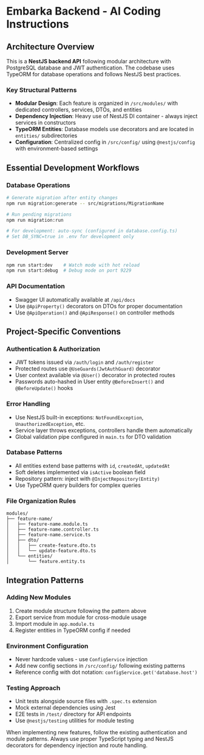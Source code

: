 # Embarka Backend - AI Coding Instructions

## Architecture Overview

This is a **NestJS backend API** following modular architecture with PostgreSQL database and JWT authentication. The codebase uses TypeORM for database operations and follows NestJS best practices.

### Key Structural Patterns

- **Modular Design**: Each feature is organized in `/src/modules/` with dedicated controllers, services, DTOs, and entities
- **Dependency Injection**: Heavy use of NestJS DI container - always inject services in constructors
- **TypeORM Entities**: Database models use decorators and are located in `entities/` subdirectories
- **Configuration**: Centralized config in `/src/config/` using `@nestjs/config` with environment-based settings

## Essential Development Workflows

### Database Operations
```bash
# Generate migration after entity changes
npm run migration:generate -- src/migrations/MigrationName

# Run pending migrations
npm run migration:run

# For development: auto-sync (configured in database.config.ts)
# Set DB_SYNC=true in .env for development only
```

### Development Server
```bash
npm run start:dev    # Watch mode with hot reload
npm run start:debug  # Debug mode on port 9229
```

### API Documentation
- Swagger UI automatically available at `/api/docs`
- Use `@ApiProperty()` decorators on DTOs for proper documentation
- Use `@ApiOperation()` and `@ApiResponse()` on controller methods

## Project-Specific Conventions

### Authentication & Authorization
- JWT tokens issued via `/auth/login` and `/auth/register`
- Protected routes use `@UseGuards(JwtAuthGuard)` decorator
- User context available via `@User()` decorator in protected routes
- Passwords auto-hashed in User entity `@BeforeInsert()` and `@BeforeUpdate()` hooks

### Error Handling
- Use NestJS built-in exceptions: `NotFoundException`, `UnauthorizedException`, etc.
- Service layer throws exceptions, controllers handle them automatically
- Global validation pipe configured in `main.ts` for DTO validation

### Database Patterns
- All entities extend base patterns with `id`, `createdAt`, `updatedAt`
- Soft deletes implemented via `isActive` boolean field
- Repository pattern: inject with `@InjectRepository(Entity)`
- Use TypeORM query builders for complex queries

### File Organization Rules
```
modules/
├── feature-name/
│   ├── feature-name.module.ts
│   ├── feature-name.controller.ts
│   ├── feature-name.service.ts
│   ├── dto/
│   │   ├── create-feature.dto.ts
│   │   └── update-feature.dto.ts
│   └── entities/
│       └── feature.entity.ts
```

## Integration Patterns

### Adding New Modules
1. Create module structure following the pattern above
2. Export service from module for cross-module usage
3. Import module in `app.module.ts`
4. Register entities in TypeORM config if needed

### Environment Configuration
- Never hardcode values - use `ConfigService` injection
- Add new config sections in `/src/config/` following existing patterns
- Reference config with dot notation: `configService.get('database.host')`

### Testing Approach
- Unit tests alongside source files with `.spec.ts` extension
- Mock external dependencies using Jest
- E2E tests in `/test/` directory for API endpoints
- Use `@nestjs/testing` utilities for module testing

When implementing new features, follow the existing authentication and module patterns. Always use proper TypeScript typing and NestJS decorators for dependency injection and route handling.